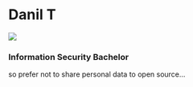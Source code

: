 # Danil T

![](https://ibb.co/YNBhysB)

### Information Security Bachelor
so prefer not to share personal data to open source...
